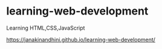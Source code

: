 # learning-web-development
Learning HTML,CSS,JavaScript

https://janakinandhini.github.io/learning-web-development/
